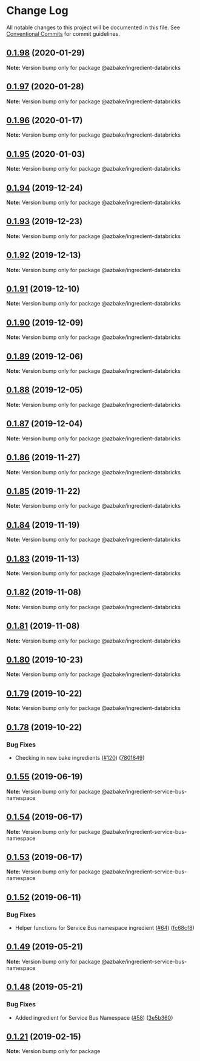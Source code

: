 # Change Log

All notable changes to this project will be documented in this file.
See [Conventional Commits](https://conventionalcommits.org) for commit guidelines.

## [0.1.98](https://github.com/HomecareHomebase/azure-bake/compare/v0.1.97...v0.1.98) (2020-01-29)

**Note:** Version bump only for package @azbake/ingredient-databricks





## [0.1.97](https://github.com/HomecareHomebase/azure-bake/compare/v0.1.96...v0.1.97) (2020-01-28)

**Note:** Version bump only for package @azbake/ingredient-databricks





## [0.1.96](https://github.com/HomecareHomebase/azure-bake/compare/v0.1.95...v0.1.96) (2020-01-17)

**Note:** Version bump only for package @azbake/ingredient-databricks





## [0.1.95](https://github.com/HomecareHomebase/azure-bake/compare/v0.1.94...v0.1.95) (2020-01-03)

**Note:** Version bump only for package @azbake/ingredient-databricks





## [0.1.94](https://github.com/HomecareHomebase/azure-bake/compare/v0.1.93...v0.1.94) (2019-12-24)

**Note:** Version bump only for package @azbake/ingredient-databricks





## [0.1.93](https://github.com/HomecareHomebase/azure-bake/compare/v0.1.92...v0.1.93) (2019-12-23)

**Note:** Version bump only for package @azbake/ingredient-databricks





## [0.1.92](https://github.com/HomecareHomebase/azure-bake/compare/v0.1.91...v0.1.92) (2019-12-13)

**Note:** Version bump only for package @azbake/ingredient-databricks





## [0.1.91](https://github.com/HomecareHomebase/azure-bake/compare/v0.1.90...v0.1.91) (2019-12-10)

**Note:** Version bump only for package @azbake/ingredient-databricks





## [0.1.90](https://github.com/HomecareHomebase/azure-bake/compare/v0.1.89...v0.1.90) (2019-12-09)

**Note:** Version bump only for package @azbake/ingredient-databricks





## [0.1.89](https://github.com/HomecareHomebase/azure-bake/compare/v0.1.88...v0.1.89) (2019-12-06)

**Note:** Version bump only for package @azbake/ingredient-databricks





## [0.1.88](https://github.com/HomecareHomebase/azure-bake/compare/v0.1.87...v0.1.88) (2019-12-05)

**Note:** Version bump only for package @azbake/ingredient-databricks





## [0.1.87](https://github.com/HomecareHomebase/azure-bake/compare/v0.1.86...v0.1.87) (2019-12-04)

**Note:** Version bump only for package @azbake/ingredient-databricks





## [0.1.86](https://github.com/HomecareHomebase/azure-bake/compare/v0.1.85...v0.1.86) (2019-11-27)

**Note:** Version bump only for package @azbake/ingredient-databricks





## [0.1.85](https://github.com/HomecareHomebase/azure-bake/compare/v0.1.84...v0.1.85) (2019-11-22)

**Note:** Version bump only for package @azbake/ingredient-databricks





## [0.1.84](https://github.com/HomecareHomebase/azure-bake/compare/v0.1.83...v0.1.84) (2019-11-19)

**Note:** Version bump only for package @azbake/ingredient-databricks





## [0.1.83](https://github.com/HomecareHomebase/azure-bake/compare/v0.1.82...v0.1.83) (2019-11-13)

**Note:** Version bump only for package @azbake/ingredient-databricks





## [0.1.82](https://github.com/HomecareHomebase/azure-bake/compare/v0.1.81...v0.1.82) (2019-11-08)

**Note:** Version bump only for package @azbake/ingredient-databricks





## [0.1.81](https://github.com/HomecareHomebase/azure-bake/compare/v0.1.80...v0.1.81) (2019-11-08)

**Note:** Version bump only for package @azbake/ingredient-databricks





## [0.1.80](https://github.com/HomecareHomebase/azure-bake/compare/v0.1.79...v0.1.80) (2019-10-23)

**Note:** Version bump only for package @azbake/ingredient-databricks





## [0.1.79](https://github.com/HomecareHomebase/azure-bake/compare/v0.1.78...v0.1.79) (2019-10-22)

**Note:** Version bump only for package @azbake/ingredient-databricks





## [0.1.78](https://github.com/HomecareHomebase/azure-bake/compare/v0.1.77...v0.1.78) (2019-10-22)


### Bug Fixes

* Checking in new bake ingredients ([#120](https://github.com/HomecareHomebase/azure-bake/issues/120)) ([7801849](https://github.com/HomecareHomebase/azure-bake/commit/7801849))





## [0.1.55](https://github.com/HomecareHomebase/azure-bake/compare/v0.1.54...v0.1.55) (2019-06-19)

**Note:** Version bump only for package @azbake/ingredient-service-bus-namespace





## [0.1.54](https://github.com/HomecareHomebase/azure-bake/compare/v0.1.53...v0.1.54) (2019-06-17)

**Note:** Version bump only for package @azbake/ingredient-service-bus-namespace





## [0.1.53](https://github.com/HomecareHomebase/azure-bake/compare/v0.1.52...v0.1.53) (2019-06-17)

**Note:** Version bump only for package @azbake/ingredient-service-bus-namespace





## [0.1.52](https://github.com/HomecareHomebase/azure-bake/compare/v0.1.51...v0.1.52) (2019-06-11)


### Bug Fixes

* Helper functions for Service Bus namespace ingredient ([#64](https://github.com/HomecareHomebase/azure-bake/issues/64)) ([fc68cf8](https://github.com/HomecareHomebase/azure-bake/commit/fc68cf8))





## [0.1.49](https://github.com/HomecareHomebase/azure-bake/compare/v0.1.48...v0.1.49) (2019-05-21)

**Note:** Version bump only for package @azbake/ingredient-service-bus-namespace





## [0.1.48](https://github.com/HomecareHomebase/azure-bake/compare/v0.1.47...v0.1.48) (2019-05-21)


### Bug Fixes

* Added ingredient for Service Bus Namespace ([#58](https://github.com/HomecareHomebase/azure-bake/issues/58)) ([3e5b360](https://github.com/HomecareHomebase/azure-bake/commit/3e5b360))






## [0.1.21](https://github.com/csperbeck/azure-bake/compare/v0.1.5...v0.1.21) (2019-02-15)

**Note:** Version bump only for package
